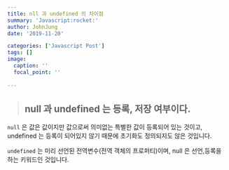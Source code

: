 ```yaml
---
title: nll 과 undefined 의 차이점
summary: 'Javascript:rocket:' 
author: JohnJung
date: '2019-11-20'

categories: ['Javascript Post']
tags: []
image:
  caption: ''
  focal_point: ''
  
---
```





> ## null 과 undefined 는 등록, 저장 여부이다.


`null` 은 값은 값이지만 값으로써 의미없는 특별한 값이 등록되어 있는 것이고, undefined 는 등록이 되어있지 않기 때문에 초기화도 정의되지도 않은 것입니다.


`undefined` 는 미리 선언된 전역변수(전역 객체의 프로퍼티)이며, null 은 선언,등록을 하는 키워드인 것입니다.




